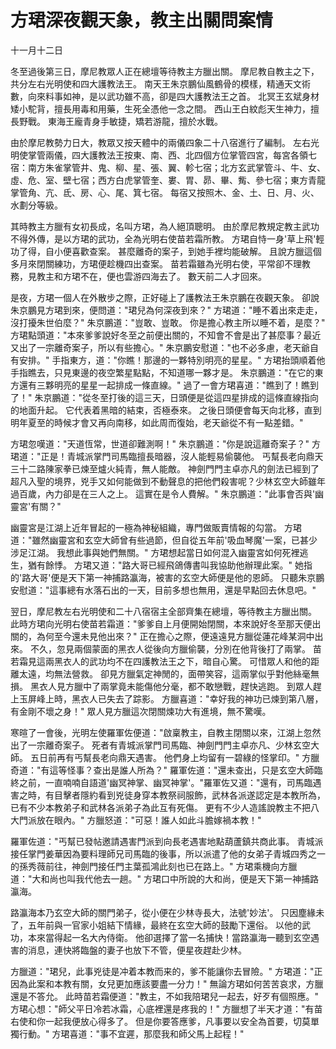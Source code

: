 # 方珺深夜觀天象，教主出關問案情

十一月十二日

冬至過後第三日，摩尼教眾人正在總壇等待教主方臘出關。 摩尼教自教主之下，共分左右光明使和四大護教法王。 南天王朱京鵬仙風鶴骨的模樣，精通天文術數，向來料事如神，是以武功雖不高，卻是四大護教法王之首。 北冥王玄斌身材矮小駝背，擅長用毒和用藥，生死全憑他一念之間。 西山王白紋彪天生神力，擅長野戰。 東海王龐青身手敏捷，矯若游龍，擅於水戰。

由於摩尼教勢力日大，教眾又按天體中的兩儀四象二十八宿進行了編制。 左右光明使掌管兩儀，四大護教法王按東、南、西、北四個方位掌管四宮，每宮各領七宿：南方朱雀掌管井、鬼、柳、星、張、翼、軫七宿；北方玄武掌管斗、牛、女、虛、危、室、壁七宿；西方白虎掌管奎、婁、胃、昴、畢、觜、參七宿；東方青龍掌管角、亢、氐、房、心、尾、箕七宿。 每宿又按照木、金、土、日、月、火、水劃分等級。

其時教主方臘有女初長成，名叫方珺，為人絕頂聰明。 由於摩尼教規定教主武功不得外傳，是以方珺的武功，全為光明右使苗若霜所教。 方珺自恃一身'草上飛'輕功了得，自小便喜歡查案。 甚麼離奇的案子，到她手裡均能破解。 且說方臘這個多月來閉關練功，方珺便趁機四出查案。 苗若霜雖為光明右使，平常卻不理教務，見教主和方珺不在，便也雲游四海去了。 數天前二人才回來。

是夜，方珺一個人在外散步之際，正好碰上了護教法王朱京鵬在夜觀天象。 卻說朱京鵬見方珺到來，便問道："珺兒為何深夜到來？" 方珺道："睡不着出來走走，沒打擾朱世伯麼？" 朱京鵬道："豈敢、豈敢。 你是擔心教主所以睡不着，是麼？" 方珺點頭道："本來爹爹說好冬至之前便出關的，不知會不會是出了甚麼事？最近又出了一宗離奇案子，所以有些擔心。" 朱京鵬安慰道："也不必多慮，老天爺自有安排。" 手指東方，道："你瞧！那邊的一夥特別明亮的星星。" 方珺抬頭順着他手指瞧去，只見東邊的夜空繁星點點，不知道哪一夥才是。 朱京鵬道："在它的東方還有三夥明亮的星星一起排成一條直線。" 過了一會方珺喜道："瞧到了！瞧到了！" 朱京鵬道："從冬至打後的這三天，日頭便是從這四星排成的這條直線指向的地面升起。 它代表着黑暗的結束，否極泰來。 之後日頭便會每天向北移，直到明年夏至的時候才會又再向南移，如此周而復始，老天爺從不有一點差錯。"

方珺忽嘆道："天道恆常，世道卻難測啊！" 朱京鵬道："你是說這離奇案子？" 方珺道："正是！青城派掌門司馬臨擅長暗器，沒人能輕易偷襲他。 丐幫長老向鼎天三十二路陳家拳已煉至爐火純青，無人能敵。 神劍門門主卓亦凡的劍法已經到了超凡入聖的境界，兇手又如何能做到不動聲息的把他們殺害呢？少林玄空大師雖年過百歲，內力卻是在三人之上。 這實在是令人費解。" 朱京鵬道："此事會否與'幽靈宮'有關？"

幽靈宮是江湖上近年冒起的一極為神秘組織，專門做販賣情報的勾當。 方珺道："雖然幽靈宮和玄空大師曾有些過節，但自從五年前'吸血琴魔'一案，已甚少涉足江湖。 我想此事與她們無關。" 方珺想起當日如何混入幽靈宮如何死裡逃生，猶有餘悸。 方珺又道："路大哥已經飛鴿傳書叫我協助他辦理此案。" 她指的'路大哥'便是天下第一神捕路瀛海，被害的玄空大師便是他的恩師。 只聽朱京鵬安慰道："這事總有水落石出的一天，目前多想也無用，還是早點回去休息吧。"

翌日，摩尼教左右光明使和二十八宿宿主全部齊集在總壇，等待教主方臘出關。 此時方珺向光明右使苗若霜道："爹爹自上月便開始閉關，本來說好冬至那天便出關的，為何至今還未見他出來？" 正在擔心之際，便遠遠見方臘從蓮花峰某洞中出來。 不久，忽見兩個蒙面的黑衣人從後向方臘偷襲，分別在他背後打了兩掌。 苗若霜見這兩黑衣人的武功均不在四護教法王之下，暗自心驚。 可惜眾人和他的距離太遠，均無法營救。 卻見方臘氣定神閒的，面帶笑容，這兩掌似乎對他絲毫無損。 黑衣人見方臘中了兩掌竟未能傷他分毫，都不敢戀戰，趕快逃跑。 到眾人趕上玉屏峰上時，黑衣人已失去了踪影。 方臘喜道："幸好我的神功已煉到第八層，有金剛不壞之身！" 眾人見方臘這次閉關煉功大有進境，無不驚嘆。

寒暄了一會後，光明左使羅軍佐便道："啟稟教主，自教主閉關以來，江湖上忽然出了一宗離奇案子。 死者有青城派掌門司馬臨、神劍門門主卓亦凡、少林玄空大師。 五日前再有丐幫長老向鼎天遇害。 他們身上均留有一碧綠的怪掌印。" 方臘奇道："有這等怪事？查出是誰人所為？" 羅軍佐道："還未查出，只是玄空大師臨終之前，一直喃喃自語道'幽冥神掌、幽冥神掌'。"羅軍佐又道："還有，司馬臨遇害之時，有目擊者隱約看到兇徒身穿本教祭祠服飾，武林各派遂認定是本教所為，已有不少本教弟子和武林各派弟子為此互有死傷。 更有不少人造謠說教主不把八大門派放在眼內。" 方臘怒道："可惡！誰人如此斗膽嫁禍本教！"

羅軍佐道："丐幫已發帖邀請遇害門派到向長老遇害地點葫蘆鎮共商此事。 青城派接任掌門姜華因為要料理師兄司馬臨的後事，所以派遣了他的女弟子青城四秀之一的孫秀薇前往，神劍門接任門主葉孤鴻此刻也已在路上。" 方珺乘機向方臘道："大和尚也叫我代他去一趟。" 方珺口中所說的大和尚，便是天下第一神捕路瀛海。

路瀛海本乃玄空大師的關門弟子，從小便在少林寺長大，法號'妙法'。 只因塵緣未了，五年前與一官家小姐結下情緣，最終在玄空大師的鼓勵下還俗。 以他的武功，本來當得起一名大內侍衛。 他卻選擇了當一名捕快！當路瀛海一聽到玄空遇害的消息，連快將臨盤的妻子也放下不管，便星夜趕赴少林。

方臘道："珺兒，此事兇徒是冲着本教而来的，爹不能讓你去冒險。" 方珺道："正因為此案和本教有關，女兒更加應該要盡一分力！" 無論方珺如何苦苦哀求，方臘還是不答允。 此時苗若霜便道："教主，不如我陪珺兒一起去，好歹有個照應。" 方珺心想："師父平日冷若冰霜，心底裡還是疼我的！" 方臘想了半天才道："有苗右使和你一起我便放心得多了。 但是你要答應爹，凡事要以安全為首要，切莫單獨行動。" 方珺喜道："事不宜遲，那麼我和師父馬上起程！"

